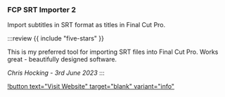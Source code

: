 ### FCP SRT Importer 2

Import subtitles in SRT format as titles in Final Cut Pro.

:::review
{{ include "five-stars" }}

This is my preferred tool for importing SRT files into Final Cut Pro. Works great - beautifully designed software.

_Chris Hocking - 3rd June 2023_
:::

[!button text="Visit Website" target="blank" variant="info"](https://ulti.media/fcp-srt-importer-2/)